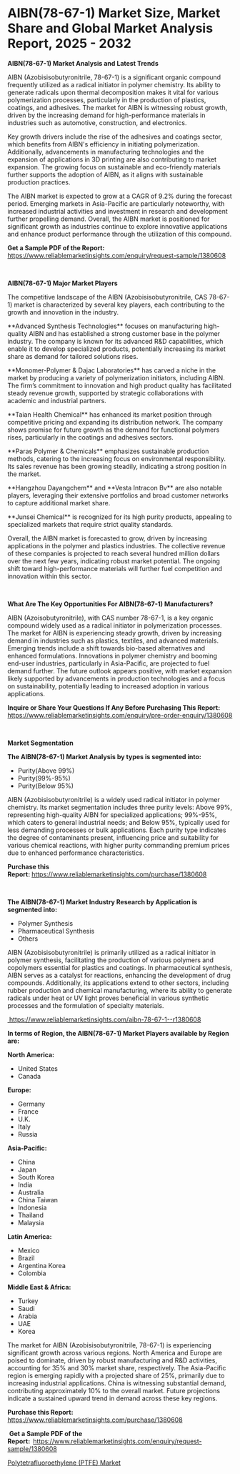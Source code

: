 <p><h1>AIBN(78-67-1) Market Size, Market Share and Global Market Analysis Report, 2025 - 2032</h1></p><p><strong>AIBN(78-67-1) Market Analysis and Latest Trends</strong></p>
<p><p>AIBN (Azobisisobutyronitrile, 78-67-1) is a significant organic compound frequently utilized as a radical initiator in polymer chemistry. Its ability to generate radicals upon thermal decomposition makes it vital for various polymerization processes, particularly in the production of plastics, coatings, and adhesives. The market for AIBN is witnessing robust growth, driven by the increasing demand for high-performance materials in industries such as automotive, construction, and electronics.</p><p>Key growth drivers include the rise of the adhesives and coatings sector, which benefits from AIBN's efficiency in initiating polymerization. Additionally, advancements in manufacturing technologies and the expansion of applications in 3D printing are also contributing to market expansion. The growing focus on sustainable and eco-friendly materials further supports the adoption of AIBN, as it aligns with sustainable production practices.</p><p>The AIBN market is expected to grow at a CAGR of 9.2% during the forecast period. Emerging markets in Asia-Pacific are particularly noteworthy, with increased industrial activities and investment in research and development further propelling demand. Overall, the AIBN market is positioned for significant growth as industries continue to explore innovative applications and enhance product performance through the utilization of this compound.</p></p>
<p><strong>Get a Sample PDF of the Report:&nbsp;</strong> <a href="https://www.reliablemarketinsights.com/enquiry/request-sample/1380608?utm_campaign=2868&utm_medium=2&utm_source=Github&utm_content=ia&utm_term=02042025&utm_id=aibn78-67-1">https://www.reliablemarketinsights.com/enquiry/request-sample/1380608</a></p>
<p>&nbsp;</p>
<p><strong>AIBN(78-67-1) Major Market Players</strong></p>
<p><p>The competitive landscape of the AIBN (Azobisisobutyronitrile, CAS 78-67-1) market is characterized by several key players, each contributing to the growth and innovation in the industry.</p><p>**Advanced Synthesis Technologies** focuses on manufacturing high-quality AIBN and has established a strong customer base in the polymer industry. The company is known for its advanced R&D capabilities, which enable it to develop specialized products, potentially increasing its market share as demand for tailored solutions rises.</p><p>**Monomer-Polymer & Dajac Laboratories** has carved a niche in the market by producing a variety of polymerization initiators, including AIBN. The firm’s commitment to innovation and high product quality has facilitated steady revenue growth, supported by strategic collaborations with academic and industrial partners.</p><p>**Taian Health Chemical** has enhanced its market position through competitive pricing and expanding its distribution network. The company shows promise for future growth as the demand for functional polymers rises, particularly in the coatings and adhesives sectors.</p><p>**Paras Polymer & Chemicals** emphasizes sustainable production methods, catering to the increasing focus on environmental responsibility. Its sales revenue has been growing steadily, indicating a strong position in the market.</p><p>**Hangzhou Dayangchem** and **Vesta Intracon Bv** are also notable players, leveraging their extensive portfolios and broad customer networks to capture additional market share. </p><p>**Junsei Chemical** is recognized for its high purity products, appealing to specialized markets that require strict quality standards.</p><p>Overall, the AIBN market is forecasted to grow, driven by increasing applications in the polymer and plastics industries. The collective revenue of these companies is projected to reach several hundred million dollars over the next few years, indicating robust market potential. The ongoing shift toward high-performance materials will further fuel competition and innovation within this sector.</p></p>
<p>&nbsp;</p>
<p><strong>What Are The Key Opportunities For AIBN(78-67-1) Manufacturers?</strong></p>
<p><p>AIBN (Azoisobutyronitrile), with CAS number 78-67-1, is a key organic compound widely used as a radical initiator in polymerization processes. The market for AIBN is experiencing steady growth, driven by increasing demand in industries such as plastics, textiles, and advanced materials. Emerging trends include a shift towards bio-based alternatives and enhanced formulations. Innovations in polymer chemistry and booming end-user industries, particularly in Asia-Pacific, are projected to fuel demand further. The future outlook appears positive, with market expansion likely supported by advancements in production technologies and a focus on sustainability, potentially leading to increased adoption in various applications.</p></p>
<p><strong>Inquire or Share Your Questions If Any Before Purchasing This Report:</strong> <a href="https://www.reliablemarketinsights.com/enquiry/pre-order-enquiry/1380608?utm_campaign=2868&utm_medium=2&utm_source=Github&utm_content=ia&utm_term=02042025&utm_id=aibn78-67-1">https://www.reliablemarketinsights.com/enquiry/pre-order-enquiry/1380608</a></p>
<p>&nbsp;</p>
<p><strong>Market Segmentation</strong></p>
<p><strong>The AIBN(78-67-1) Market Analysis by types is segmented into:</strong></p>
<p><ul><li>Purity(Above 99%)</li><li>Purity(99%-95%)</li><li>Purity(Below 95%)</li></ul></p>
<p><p>AIBN (Azobisisobutyronitrile) is a widely used radical initiator in polymer chemistry. Its market segmentation includes three purity levels: Above 99%, representing high-quality AIBN for specialized applications; 99%-95%, which caters to general industrial needs; and Below 95%, typically used for less demanding processes or bulk applications. Each purity type indicates the degree of contaminants present, influencing price and suitability for various chemical reactions, with higher purity commanding premium prices due to enhanced performance characteristics.</p></p>
<p><strong>Purchase this Report:&nbsp;</strong><a href="https://www.reliablemarketinsights.com/purchase/1380608?utm_campaign=2868&utm_medium=2&utm_source=Github&utm_content=ia&utm_term=02042025&utm_id=aibn78-67-1">https://www.reliablemarketinsights.com/purchase/1380608</a></p>
<p>&nbsp;</p>
<p><strong>The AIBN(78-67-1) Market Industry Research by Application is segmented into:</strong></p>
<p><ul><li>Polymer Synthesis</li><li>Pharmaceutical Synthesis</li><li>Others</li></ul></p>
<p><p>AIBN (Azobisisobutyronitrile) is primarily utilized as a radical initiator in polymer synthesis, facilitating the production of various polymers and copolymers essential for plastics and coatings. In pharmaceutical synthesis, AIBN serves as a catalyst for reactions, enhancing the development of drug compounds. Additionally, its applications extend to other sectors, including rubber production and chemical manufacturing, where its ability to generate radicals under heat or UV light proves beneficial in various synthetic processes and the formulation of specialty materials.</p></p>
<p><a href="https://www.reliablemarketinsights.com/aibn-78-67-1--r1380608?utm_campaign=2868&utm_medium=2&utm_source=Github&utm_content=ia&utm_term=02042025&utm_id=aibn78-67-1">&nbsp;https://www.reliablemarketinsights.com/aibn-78-67-1--r1380608</a></p>
<p><strong>In terms of Region, the AIBN(78-67-1) Market Players available by Region are:</strong></p>
<p>
    <p> <strong> North America: </strong>
        <ul>
            <li>United States</li>
            <li>Canada</li>
        </ul>
        </p> 
    <p> <strong> Europe: </strong>
        <ul>
            <li>Germany</li>
            <li>France</li>
            <li>U.K.</li>
            <li>Italy</li>
            <li>Russia</li>
        </ul>
        </p> 
    <p> <strong> Asia-Pacific: </strong>
        <ul>
            <li>China</li>
            <li>Japan</li>
            <li>South Korea</li>
            <li>India</li>
            <li>Australia</li>
            <li>China Taiwan</li>
            <li>Indonesia</li>
            <li>Thailand</li>
            <li>Malaysia</li>
        </ul>
        </p> 
    <p> <strong> Latin America: </strong>
        <ul>
            <li>Mexico</li>
            <li>Brazil</li>
            <li>Argentina Korea</li>
            <li>Colombia</li>
        </ul>
        </p> 
    <p> <strong> Middle East & Africa: </strong>
        <ul>
            <li>Turkey</li>
            <li>Saudi</li>
            <li>Arabia</li>
            <li>UAE</li>
            <li>Korea</li>
        </ul>
    </p>
    </p>
<p><p>The market for AIBN (Azobisisobutyronitrile, 78-67-1) is experiencing significant growth across various regions. North America and Europe are poised to dominate, driven by robust manufacturing and R&D activities, accounting for 35% and 30% market share, respectively. The Asia-Pacific region is emerging rapidly with a projected share of 25%, primarily due to increasing industrial applications. China is witnessing substantial demand, contributing approximately 10% to the overall market. Future projections indicate a sustained upward trend in demand across these key regions.</p></p>
<p><strong>Purchase this Report: </strong><a href="https://www.reliablemarketinsights.com/purchase/1380608?utm_campaign=2868&utm_medium=2&utm_source=Github&utm_content=ia&utm_term=02042025&utm_id=aibn78-67-1">https://www.reliablemarketinsights.com/purchase/1380608</a></p>
<p>&nbsp;<strong>Get a Sample PDF of the Report:&nbsp;&nbsp;</strong><a href="https://www.reliablemarketinsights.com/enquiry/request-sample/1380608?utm_campaign=2868&utm_medium=2&utm_source=Github&utm_content=ia&utm_term=02042025&utm_id=aibn78-67-1">https://www.reliablemarketinsights.com/enquiry/request-sample/1380608</a></p>
<p><strong></strong></p>
<p><p><a href="https://github.com/chikenmhamdi/Market-Research-Report-List-1/blob/main/polytetrafluoroethylene-ptfe-market.md?utm_campaign=2868&utm_medium=2&utm_source=Github&utm_content=ia&utm_term=02042025&utm_id=aibn78-67-1">Polytetrafluoroethylene (PTFE) Market</a></p></p>